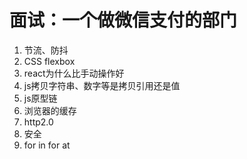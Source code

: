 # 面试：一个做微信支付的部门

1. 节流、防抖
2. CSS flexbox
3. react为什么比手动操作好
4. js拷贝字符串、数字等是拷贝引用还是值
5. js原型链
6. 浏览器的缓存
7. http2.0
8. 安全
9. for in for at

